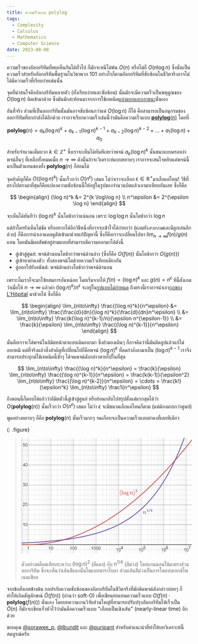 ```yaml
---
title: ความเร็วแบบ polylog
tags:
  - Complexity
  - Calculus
  - Mathematics
  - Computer Science
date: 2023-08-08
---
```


ความเร็วของอัลกอริทึมที่พบเห็นกันได้ทั่วไป ก็มักจะหนีไม่พ้น $O(n)$ หรือไม่ก็ $O(n \log n)$ ซึ่งนั่นเป็นความเร็วสำหรับอัลกอริทึมพื้นฐานในวิชาพวก 101 อย่างไรก็ตามอัลกอริทึมที่ซับซ้อนในชีวิตจริงอาจไม่ได้มีความเร็วที่เรียบง่ายเช่นนั้น

จุดที่น่าสนใจคืออัลกอริทึมหลายตัว (ทั้งเรียบง่ายและซับซ้อน) นั้นมักจะมีความเร็วเป็นพหุคูณของ $O(\log n)$ ติดเข้ามาด้วย ซึ่งมันมักสะท้อนมาจากการใช้เทคนิค[แบ่งแยกและเอาชนะ][divide and conquer]นั่นเอง

อันที่จริง ส่วนที่เป็นลอการิทึมนั้นมันอาจซับซ้อนกว่าแค่ $O(\log n)$ ก็ได้ คือสามารถเป็นอนุกรมของลอการิทึมที่ยกกำลังได้อีกด้วย เราอาจเรียกความเร็วเช่นนี้ว่ามันคือความเร็วแบบ [$\mathbf{polylog}(n)$][polylog] โดยที่

$$
\mathbf{polylog}(n) = a_k(\log n)^k + a_{k-1}(\log n)^{k-1} + a_{k-2}(\log n)^{k-2} + \dots + a_1(\log n) + a_0
$$

สำหรับจำนวนเต็มบวก $k \in \mathbb{Z}^+$ ซึ่งเราจะเห็นได้ทันทีเลยว่าพจน์ $a_k(\log n)^k$ นั้นชนะแบบครอบงำพจน์อื่นๆ ที่เหลือทั้งหมดเมื่อ $n\to\infty$ ดังนั้นถ้าจะวิเคราะห์แบบหยาบๆ เราอาจจะสนใจหยิบแค่พจน์นี้มาเป็นตัวแทนของทั้ง $\mathbf{polylog}(n)$ ก็ย่อมได้

จุดสำคัญก็คือ $O((\log n)^k)$ นั้นเร็วกว่า $O(n^\epsilon)$ เสมอ ไม่ว่าเราจะเลือก $\epsilon \in \mathbb{R}^+$มาเล็กแค่ไหน! วิธีที่ตรงไปตรงมาที่สุดก็คือแปลงความซับซ้อนนี้ให้อยู่ในรูปของจำนวนบิตแล้วเอามาเทียบกันเลย ซึ่งก็คือ

$$
\begin{align}
(\log n)^k &= 2^{k \log\log n} \\
n^\epsilon &= 2^{\epsilon \log n}
\end{align}
$$

จะเห็นได้ทันทีว่า $(\log n)^k$ นั้นโตช้ากว่าแน่นอน เพราะ $\log\log n$ นั้นโตช้ากว่า $\log n$

แต่ถ้าใครยังเห็นไม่ชัด หรืออยากได้อีกวิธีหนึ่งที่อาจจะเข้าใจได้ง่ายกว่า (แถมยัง*สวยงาม*และมีลูกเล่นอีกด้วย) ก็คือการนำเอาแคลคูลัสเข้ามาช่วยแก้ปัญหานี้ ซึ่งก็คือเราจะเปลี่ยนไปหา $\lim_{n\to\infty} f(n)/g(n)$ แทน โดยมันมีผลลัพธ์อยู่สามแบบที่สามารถตีความออกมาได้ดังนี้

- ลู่เข้าสู่ศูนย์: พจน์ด้านบนโตช้ากว่าพจน์ด้านล่าง (ซึ่งก็คือ $O(f(n))$ นั้นโตช้ากว่า $O(g(n))$)
- ลู่เข้าหาค่าคงตัว: ทั้งสองพจน์โตด้วยความเร็วเทียบเคียงกัน
- ลู่ออกไปยังอนันต์: พจน์ด้านล่างโตช้ากว่าพจน์ด้านบน

เพราะงั้นเราก็จะมาโซ้ยสมการกันหน่อย โดยเริ่มจากให้ $f(n)=(\log n)^k$ และ $g(n) = n^\epsilon$ ทีนี้สังเกตว่าเมื่อให้ $n\to\infty$ แล้วค่า $(\log n)^k/n^\epsilon$ จะอยู่ใน[รูปแบบไม่กำหนด][indeterminate form] ถึงตรงนี้เราอาจนำเอา[กฎของ L'Hôpital][l'hopital rule] มาช่วยได้ ซึ่งก็คือ

$$
\begin{align}
\lim_{n\to\infty} \frac{(\log n)^k}{n^\epsilon}
&= \lim_{n\to\infty} \frac{\frac{d}{dn}(\log n)^k}{\frac{d}{dn}n^\epsilon} \\
&= \lim_{n\to\infty} \frac{k(\log n)^{k-1}/n}{\epsilon n^{\epsilon-1}} \\
&= \frac{k}{\epsilon} \lim_{n\to\infty} \frac{(\log n)^{k-1}}{n^\epsilon}
\end{align}
$$

นั่นคือเราจะได้พจน์ในลิมิตหน้าตาแบบเดิมออกมา ซึ่งถ้ามองเผินๆ ก็อาจคิดว่านี่มันติดลูปแล้วแก้ไม่ออกหนิ แต่ที่จริงแล้วสิ่งสำคัญที่เปลี่ยนไปก็คือพจน์ $(\log n)^k$ ที่ลดกำลังลงมาเป็น $(\log n)^{k-1}$ เราจึงสามารถประยุกต์ใช้เทคนิคนี้ซ้ำๆ ได้จนพจน์ดังกล่าวหายไปในที่สุด

$$
\lim_{n\to\infty} \frac{(\log n)^k}{n^\epsilon}
= \frac{k}{\epsilon} \lim_{n\to\infty} \frac{(\log n)^{k-1}}{n^\epsilon}
= \frac{k(k-1)}{\epsilon^2} \lim_{n\to\infty} \frac{(\log n)^{k-2}}{n^\epsilon}
= \cdots
= \frac{k!}{\epsilon^k} \lim_{n\to\infty} \frac1{n^\epsilon}
$$

ถึงตอนนี้ก็ตอบได้แล้วว่าลิมิตตัวนี้ลู่เข้าสู่ศูนย์ หรือย้อนกลับไปสรุปตั้งแต่แรกสุดได้ว่า $O(\mathbf{polylog}(n))$ นั้นเร็วกว่า $O(n^\epsilon)$ เสมอ ไม่ว่า $\epsilon$ จะมีขนาดเล็กแค่ไหนก็ตาม (แต่ต้องมากกว่าศูนย์)

พูดอย่างหยาบๆ ก็คือ $\mathbf{polylog}(n)$ นั้นเร็วมากๆ จนเกือบจะเป็นความเร็วแบบค่าคงที่เลยทีเดียว

{: .figure}
> ![](/images/math/polylog-comparision.png)
>
> ตัวอย่างพล็อตเทียบระหว่าง $(\log n)^2$ (สีแดง) กับ $n^{1/4}$ (สีม่วง) โดยแกนนอนใช้มาตราส่วนลอการิทึม ซึ่งจะเห็นว่าเส้นสีแดงนั้นโตแบบพาราโบลา ส่วนเส้นสีม่วงเป็นการโตแบบเอกซ์โพเนนเชียล

จากข้อสังเกตข้างต้น กอปรกับความซับซ้อนของอัลกอริทึมในชีวิตจริงที่มักติดพจน์ดังกล่าวบ่อยๆ ก็ทำให้เกิดสัญลักษณ์ $\tilde{O}(f(n))$ (อ่านว่า soft-O) เพื่อเขียนย่อแทนความเร็วแบบ $O(f(n) {\cdot} \mathbf{polylog}(f(n)))$ นั่นเอง โดยบทความงานวิจัยส่วนใหญ่ที่สามารถปรับปรุงอัลกอริทึมให้เร็วเป็น $\tilde{O}(n)$ ก็มักจะเขียนจั่วหัวไว้ว่ามันคือความเร็วแบบ "เกือบเป็นเชิงเส้น" (nearly-linear time) อีกด้วย


ขอบคุณ [@sorawee_p][], [@lbundit][] และ [@puripant][] สำหรับคำแนะนำที่ทำให้บทวิเคราะห์นี้สมบูรณ์ครับ



[@sorawee_p]: //twitter.com/sorawee_p
[@lbundit]: //twitter.com/lbundit
[@puripant]: //github.com/puripant

[divide and conquer]: //en.wikipedia.org/wiki/Divide-and-conquer_algorithm
[polylog]: //en.wikipedia.org/wiki/Polylogarithmic_function
[indeterminate form]: //en.wikipedia.org/wiki/Indeterminate_form
[l'hopital rule]: //en.wikipedia.org/wiki/L%27H%C3%B4pital%27s_rule
